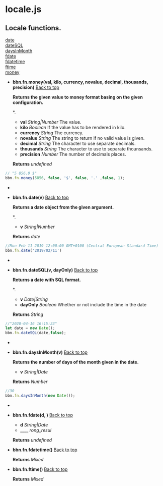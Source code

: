 # locale.js

## Locale functions.

<a name="bbn_top"></a>[date](#date)  
[dateSQL](#dateSQL)  
[daysInMonth](#daysInMonth)  
[fdate](#fdate)  
[fdatetime](#fdatetime)  
[ftime](#ftime)  
[money](#money)  


- <a name="money"></a>**bbn.fn.money(val, kilo, currency, novalue, decimal, thousands, precision)** [Back to top](#bbn_top)

  __Returns the given value to money format basing on the given configuration.__

  *.

  * __val__ _String|Number_ The value.
  * __kilo__ _Boolean_ If the value has to be rendered in kilo.
  * __currency__ _String_ The currency.
  * __novalue__ _String_ The string to return if no valid value is given.
  * __decimal__ _String_ The character to use separate decimals.
  * __thousands__ _String_ The character to use to separate thounsands.
  * __precision__ _Number_ The number of decimals places.

  __Returns__ _undefined_ 


``` javascript
// "5 856.0 $"
bbn.fn.money(5856, false, '$', false, '.' ,false, 1); 
```
*

- <a name="date"></a>**bbn.fn.date(v)** [Back to top](#bbn_top)

  __Returns a date object from the given argument.__

  *.

  * __v__ _String|Number_ 

  __Returns__ _date_ 


``` javascript
//Mon Feb 11 2019 12:00:00 GMT+0100 (Central European Standard Time)
bbn.fn.date('2019/02/11')
```
*

- <a name="dateSQL"></a>**bbn.fn.dateSQL(v, dayOnly)** [Back to top](#bbn_top)

  __Returns a date with SQL format.__

  *.

  * __v__ _Date|String_ 
  * __dayOnly__ _Boolean_ Whether or not include the time in the date

  __Returns__ _String_ 


``` javascript
//"2020-04-16 16:15:23"
let date = new Date();
bbn.fn.dateSQL(date,false);
```
*

- <a name="daysInMonth"></a>**bbn.fn.daysInMonth(v)** [Back to top](#bbn_top)

  __Returns the number of days of the month given in the date.__

  * __v__ _String|Date_ 

  __Returns__ _Number_ 


``` javascript
//30
bbn.fn.daysInMonth(new Date());
```
*

- <a name="fdate"></a>**bbn.fn.fdate(d, )** [Back to top](#bbn_top)

  * __d__ _String|Date_ 
  * ____ _rong_resul_ 

  __Returns__ _undefined_ 

- <a name="fdatetime"></a>**bbn.fn.fdatetime()** [Back to top](#bbn_top)


  __Returns__ _Mixed_ 

- <a name="ftime"></a>**bbn.fn.ftime()** [Back to top](#bbn_top)


  __Returns__ _Mixed_ 